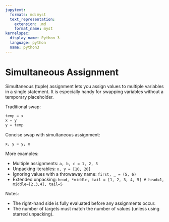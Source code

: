 ```yaml
---
jupytext:
  formats: md:myst
  text_representation:
    extension: .md
    format_name: myst
kernelspec:
  display_name: Python 3
  language: python
  name: python3
---
```


# Simultaneous Assignment

Simultaneous (tuple) assignment lets you assign values to multiple variables in a single statement. It is especially handy for swapping variables without a temporary placeholder.

Traditional swap:

```python
temp = x
x = y
y = temp
```

Concise swap with simultaneous assignment:

```python
x, y = y, x
```

More examples:

- Multiple assignments:
  `a, b, c = 1, 2, 3`
- Unpacking iterables:
  `x, y = [10, 20]`
- Ignoring values with a throwaway name:
  `first, _ = (5, 6)`
- Extended unpacking:
  `head, *middle, tail = [1, 2, 3, 4, 5] # head=1, middle=[2,3,4], tail=5`

Notes:

- The right-hand side is fully evaluated before any assignments occur.
- The number of targets must match the number of values (unless using starred unpacking).

